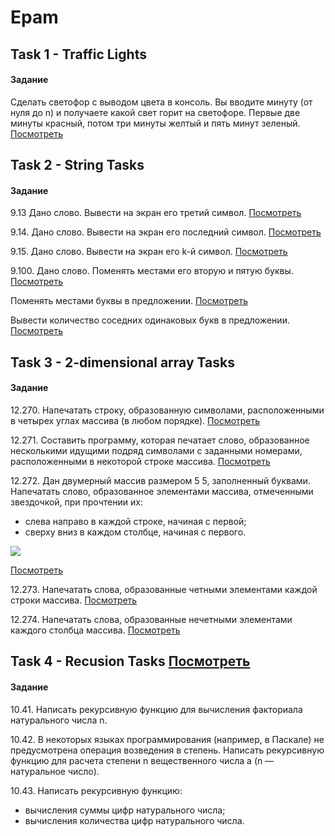 # Epam 
## Task 1 - Traffic Lights
#### Задание
Сделать светофор с выводом цвета в консоль. Вы вводите минуту (от нуля до n) и получаете какой свет горит на светофоре. Первые две минуты красный, потом три минуты желтый и пять минут зеленый. [Посмотреть](https://github.com/MariiaKalugina/Epam/tree/master/EpamProjects/src/com/company/trafficLights)
## Task 2 - String Tasks
#### Задание
9.13 Дано слово. Вывести на экран его третий символ. [Посмотреть](https://github.com/MariiaKalugina/Epam/tree/master/EpamProjects/src/com/company/string/letters)

9.14. Дано слово. Вывести на экран его последний символ. [Посмотреть](https://github.com/MariiaKalugina/Epam/tree/master/EpamProjects/src/com/company/string/letters)

9.15. Дано слово. Вывести на экран его k-й символ. [Посмотреть](https://github.com/MariiaKalugina/Epam/tree/master/EpamProjects/src/com/company/string/letters)

9.100. Дано слово. Поменять местами его вторую и пятую буквы. [Посмотреть](https://github.com/MariiaKalugina/Epam/tree/master/EpamProjects/src/com/company/string/letters)

Поменять местами буквы в предложении. [Посмотреть](https://github.com/MariiaKalugina/Epam/tree/master/EpamProjects/src/com/company/string/swap)

Вывести количество соседних одинаковых букв в предложении. [Посмотреть](https://github.com/MariiaKalugina/Epam/tree/master/EpamProjects/src/com/company/string/same/letters)
## Task 3 - 2-dimensional array Tasks
#### Задание
12.270. Напечатать строку, образованную символами, расположенными в четырех углах массива (в любом порядке). [Посмотреть](https://github.com/MariiaKalugina/Epam/tree/master/EpamProjects/src/com/company/arrays/corner) 

12.271. Составить программу, которая печатает слово, образованное несколькими идущими подряд символами с заданными номерами, расположенными в некоторой строке массива. [Посмотреть](https://github.com/MariiaKalugina/Epam/tree/master/EpamProjects/src/com/company/arrays/certain/symbols)

12.272. Дан двумерный массив размером 5 5, заполненный буквами. Напечатать слово, образованное элементами массива, отмеченными звездочкой, при прочтении их:
* слева направо в каждой строке, начиная с первой;
* сверху вниз в каждом столбце, начиная с первого.

![](https://pp.userapi.com/c851136/v851136605/2207b/uHcIts8z7LU.jpg)

[Посмотреть](https://github.com/MariiaKalugina/Epam/tree/master/EpamProjects/src/com/company/arrays/matrix)

12.273. Напечатать слова, образованные четными элементами каждой строки массива.  [Посмотреть](https://github.com/MariiaKalugina/Epam/tree/master/EpamProjects/src/com/company/arrays/even/odd)

12.274. Напечатать слова, образованные нечетными элементами каждого столбца
массива. [Посмотреть](https://github.com/MariiaKalugina/Epam/tree/master/EpamProjects/src/com/company/arrays/even/odd)
## Task 4 - Recusion Tasks  [Посмотреть](https://github.com/MariiaKalugina/Epam/tree/master/EpamProjects/src/com/company/recursion)
#### Задание
10.41. Написать рекурсивную функцию для вычисления факториала натурального числа n.

10.42. В некоторых языках программирования (например, в Паскале) не предусмотрена операция возведения в степень. Написать рекурсивную функцию для расчета степени n вещественного числа a (n — натуральное число).

10.43. Написать рекурсивную функцию:
* вычисления суммы цифр натурального числа;
* вычисления количества цифр натурального числа.
